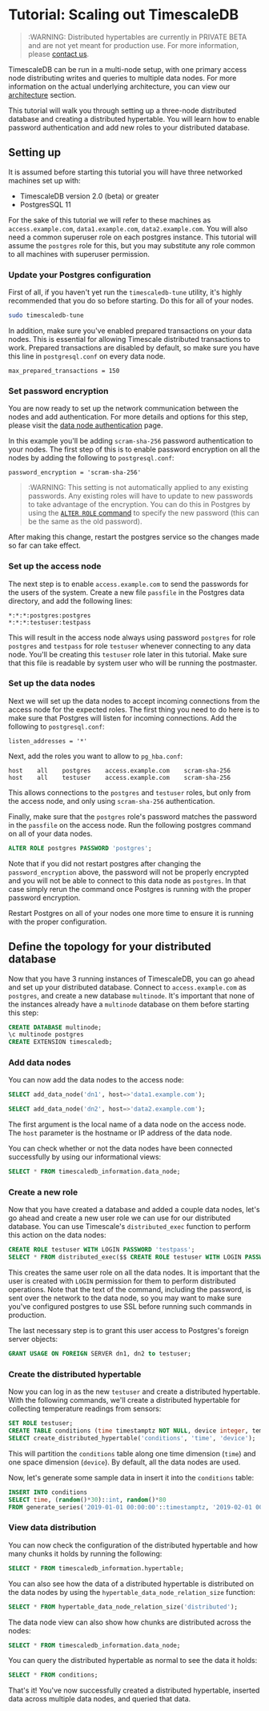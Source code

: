 # Tutorial: Scaling out TimescaleDB

>:WARNING: Distributed hypertables are currently in PRIVATE BETA and
are not yet meant for production use. For more information, please
[contact us][contact].

TimescaleDB can be run in a multi-node setup, with one primary access node distributing
writes and queries to multiple data nodes. For more information on the actual
underlying architecture, you can view our [architecture][architecture] section.

This tutorial will walk you through setting up a three-node distributed
database and creating a distributed hypertable. You will learn how to enable
password authentication and add new roles to your distributed database.

## Setting up

It is assumed before starting this tutorial you will have three networked machines set up with:
- TimescaleDB version 2.0 (beta) or greater
- PostgresSQL 11

For the sake of this tutorial we will refer to these machines as
`access.example.com`, `data1.example.com`, `data2.example.com`. You will also
need a common superuser role on each postgres instance. This tutorial
will assume the `postgres` role for this, but you may substitute any
role common to all machines with superuser permission.

### Update your Postgres configuration

First of all, if you haven't yet run the `timescaledb-tune` utility, it's
highly recommended that you do so before starting. Do this for all of your
nodes.
```bash
sudo timescaledb-tune
```

In addition, make sure you've enabled prepared transactions on your data
nodes. This is essential for allowing Timescale distributed transactions to
work. Prepared transactions are disabled by default, so make sure you have
this line in `postgresql.conf` on every data node.
```
max_prepared_transactions = 150
```

### Set password encryption

You are now ready to set up the network communication between the nodes and
add authentication. For more details and options for this step, please visit
the [data node authentication][data-node-authentication] page.

In this example you'll be adding `scram-sha-256` password authentication to your
nodes. The first step of this is to enable password encryption on all the nodes
by adding the following to `postgresql.conf`:

```
password_encryption = 'scram-sha-256'
```

>:WARNING: This setting is not automatically applied to any existing passwords.
Any existing roles will have to update to new passwords to take advantage of
the encryption. You can do this in Postgres by using the [`ALTER ROLE` command][postgres-alterrole]
to specify the new password (this can be the same as the old password).

After making this change, restart the postgres service so the changes made so
far can take effect.

### Set up the access node

The next step is to enable `access.example.com` to send the passwords for the
users of the system. Create a new file `passfile` in the Postgres data
directory, and add the following lines:
```
*:*:*:postgres:postgres
*:*:*:testuser:testpass
```

This will result in the access node always using password `postgres` for role
`postgres` and `testpass` for role `testuser` whenever connecting to any data
node. You'll be creating this `testuser` role later in this tutorial. Make sure
that this file is readable by system user who will be running the postmaster.

### Set up the data nodes

Next we will set up the data nodes to accept incoming connections from the
access node for the expected roles. The first thing you need to do here is
to make sure that Postgres will listen for incoming connections. Add the
following to `postgresql.conf`:
```
listen_addresses = '*'
```

Next, add the roles you want to allow to `pg_hba.conf`:
```
host    all    postgres    access.example.com    scram-sha-256
host    all    testuser    access.example.com    scram-sha-256
```

This allows connections to the `postgres` and `testuser` roles, but only from
the access node, and only using `scram-sha-256` authentication.

Finally, make sure that the `postgres` role's password matches the password in
the `passfile` on the access node. Run the following postgres command on all of
your data nodes.

```sql
ALTER ROLE postgres PASSWORD 'postgres';
```

Note that if you did not restart postgres after changing the
`password_encryption` above, the password will not be properly encrypted and
you will not be able to connect to this data node as `postgres`. In that case
simply rerun the command once Postgres is running with the proper password
encryption.

Restart Postgres on all of your nodes one more time to ensure it is running
with the proper configuration.

## Define the topology for your distributed database

Now that you have 3 running instances of TimescaleDB, you can go ahead
and set up your distributed database. Connect to `access.example.com`
as `postgres`, and create a new database `multinode`. It's important that
none of the instances already have a `multinode` database on them
before starting this step:

```sql
CREATE DATABASE multinode;
\c multinode postgres
CREATE EXTENSION timescaledb;
```

### Add data nodes

You can now add the data nodes to the access node:

```sql
SELECT add_data_node('dn1', host=>'data1.example.com');

SELECT add_data_node('dn2', host=>'data2.example.com');
```

The first argument is the local name of a data node on the access node. The
`host` parameter is the hostname or IP address of the data node.

You can check whether or not the data nodes have been connected successfully by
using our informational views:

```sql
SELECT * FROM timescaledb_information.data_node;
```

### Create a new role

Now that you have created a database and added a couple data nodes, let's go
ahead and create a new user role we can use for our distributed database.
You can use Timescale's `distributed_exec` function to perform this action on
the data nodes:
```sql
CREATE ROLE testuser WITH LOGIN PASSWORD 'testpass';
SELECT * FROM distributed_exec($$ CREATE ROLE testuser WITH LOGIN PASSWORD 'testpass' $$);
```

This creates the same user role on all the data nodes. It is important that
the user is created with `LOGIN` permission for them to perform distributed
operations. Note that the text of the command, including the password, is sent
over the network to the data node, so you may want to make sure you've
configured postgres to use SSL before running such commands in production.

The last necessary step is to grant this user access to Postgres's
foreign server objects:
```sql
GRANT USAGE ON FOREIGN SERVER dn1, dn2 to testuser;
```

### Create the distributed hypertable

Now you can log in as the new `testuser` and create a distributed hypertable.
With the following commands, we'll create a distributed hypertable for
collecting temperature readings from sensors:

```sql
SET ROLE testuser;
CREATE TABLE conditions (time timestamptz NOT NULL, device integer, temp float);
SELECT create_distributed_hypertable('conditions', 'time', 'device');
```

This will partition the `conditions` table along one time dimension
(`time`) and one space dimension (`device`). By default, all
the data nodes are used.

Now, let's generate some sample data in insert it into the
`conditions` table:

```sql
INSERT INTO conditions
SELECT time, (random()*30)::int, random()*80
FROM generate_series('2019-01-01 00:00:00'::timestamptz, '2019-02-01 00:00:00', '1 min') AS time;
```

### View data distribution

You can now check the configuration of the distributed hypertable and
how many chunks it holds by running the following:

```sql
SELECT * FROM timescaledb_information.hypertable;
```

You can also see how the data of a distributed hypertable is distributed
on the data nodes by using the `hypertable_data_node_relation_size` function:

```sql
SELECT * FROM hypertable_data_node_relation_size('distributed');
```

The data node view can also show how chunks are distributed across the
nodes:

```sql
SELECT * FROM timescaledb_information.data_node;
```

You can query the distributed hypertable as normal to see the data it
holds:

```sql
SELECT * FROM conditions;
```

That's it! You've now successfully created a distributed hypertable,
inserted data across multiple data nodes, and queried that data.


[architecture]: /introduction/architecture#timescaledb-clustering
[contact]: https://www.timescale.com/contact
[data-node-authentication]: /getting-started/setup/data-node-authentication
[postgres-alterrole]: https://www.postgresql.org/docs/current/sql-alterrole.html
